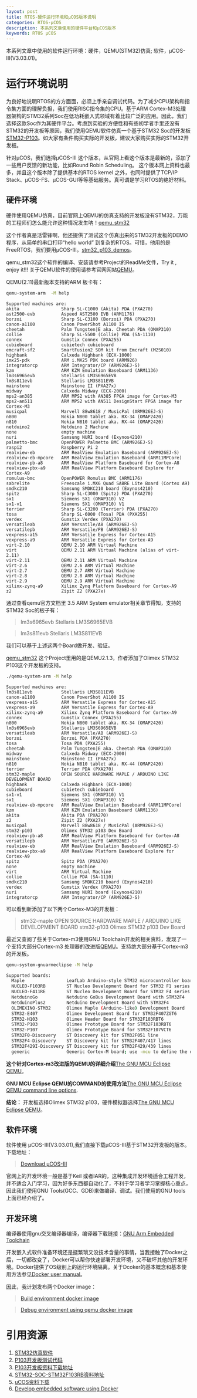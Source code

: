 ```yaml
---
layout: post
title: RTOS-硬件运行环境和μCOS版本说明
categories: RTOS-μCOS
description: 本系列文章使用的硬件平台和μCOS版本
keywords: RTOS μCOS
---
```


本系列文章中使用的软件运行环境：硬件，QEMU(STM32)仿真; 软件，μCOS-III(V3.03.01)。


# 运行环境说明

为良好地说明RTOS的方方面面，必须上手亲自调试代码。为了减少CPU架构和指令集方面的理解负担，我们使用RISC指令集的CPU。基于ARM Cortex-M3处理器架构的STM32系列Soc在低功耗嵌入式领域有着比较广泛的应用。因此，我们选择这款Soc作为其硬件平台。考虑到实验的方便性和有些初学者手里还没有STM32的开发板等原因，我们使用QEMU软件仿真一个基于STM32 Soc的开发板[STM32-P103](https://www.olimex.com/Products/ARM/ST/STM32-P103/)。如大家有条件购买实际的开发板，建议大家购买实际的STM32开发板。

针对μCOS，我们选择μCOS-III 这个版本，从官网上看这个版本是最新的，添加了一些用户反馈的新功能，比如Round Robin Scheduling。
这个版本网上资料也最多，并且这个版本除了提供基本的RTOS kernel 之外，也同时提供了TCP/IP Stack、μCOS-FS、μCOS-GUI等等基础服务。真可谓是学习RTOS的绝好材料。



## 硬件环境

硬件使用QEMU仿真，目前官网上QEMU的仿真支持的开发板没有STM32，万能的工程师们怎么能允许这种情况发生呐！[qemu_stm32](https://github.com/beckus/qemu_stm32)

这个作者真是活雷锋啊，他还提供了测试这个仿真出来的STM32开发板的DEMO程序，从简单的串口打印“hello world” 到复杂的RTOS。可惜，他用的是FreeRTOS，我们要用μCOS-III。[stm32_p103_demos](https://github.com/beckus/stm32_p103_demos)。

qemu_stm32这个软件的编译、安装请参考Project的ReadMe文件，Try it , enjoy it!!!
关于QEMU软件的使用请参考官网网站[QEMU](https://www.qemu.org/)。

QEMU(2.11)最新版本支持的ARM 板卡有：

```sh
qemu-system-arm  -M help
```

```	
Supported machines are:
akita                Sharp SL-C1000 (Akita) PDA (PXA270)
ast2500-evb          Aspeed AST2500 EVB (ARM1176)
borzoi               Sharp SL-C3100 (Borzoi) PDA (PXA270)
canon-a1100          Canon PowerShot A1100 IS
cheetah              Palm Tungsten|E aka. Cheetah PDA (OMAP310)
collie               Sharp SL-5500 (Collie) PDA (SA-1110)
connex               Gumstix Connex (PXA255)
cubieboard           cubietech cubieboard
emcraft-sf2          SmartFusion2 SOM kit from Emcraft (M2S010)
highbank             Calxeda Highbank (ECX-1000)
imx25-pdk            ARM i.MX25 PDK board (ARM926)
integratorcp         ARM Integrator/CP (ARM926EJ-S)
kzm                  ARM KZM Emulation Baseboard (ARM1136)
lm3s6965evb          Stellaris LM3S6965EVB
lm3s811evb           Stellaris LM3S811EVB
mainstone            Mainstone II (PXA27x)
midway               Calxeda Midway (ECX-2000)
mps2-an385           ARM MPS2 with AN385 FPGA image for Cortex-M3
mps2-an511           ARM MPS2 with AN511 DesignStart FPGA image for Cortex-M3
musicpal             Marvell 88w8618 / MusicPal (ARM926EJ-S)
n800                 Nokia N800 tablet aka. RX-34 (OMAP2420)
n810                 Nokia N810 tablet aka. RX-44 (OMAP2420)
netduino2            Netduino 2 Machine
none                 empty machine
nuri                 Samsung NURI board (Exynos4210)
palmetto-bmc         OpenPOWER Palmetto BMC (ARM926EJ-S)
raspi2               Raspberry Pi 2
realview-eb          ARM RealView Emulation Baseboard (ARM926EJ-S)
realview-eb-mpcore   ARM RealView Emulation Baseboard (ARM11MPCore)
realview-pb-a8       ARM RealView Platform Baseboard for Cortex-A8
realview-pbx-a9      ARM RealView Platform Baseboard Explore for Cortex-A9
romulus-bmc          OpenPOWER Romulus BMC (ARM1176)
sabrelite            Freescale i.MX6 Quad SABRE Lite Board (Cortex A9)
smdkc210             Samsung SMDKC210 board (Exynos4210)
spitz                Sharp SL-C3000 (Spitz) PDA (PXA270)
sx1                  Siemens SX1 (OMAP310) V2
sx1-v1               Siemens SX1 (OMAP310) V1
terrier              Sharp SL-C3200 (Terrier) PDA (PXA270)
tosa                 Sharp SL-6000 (Tosa) PDA (PXA255)
verdex               Gumstix Verdex (PXA270)
versatileab          ARM Versatile/AB (ARM926EJ-S)
versatilepb          ARM Versatile/PB (ARM926EJ-S)
vexpress-a15         ARM Versatile Express for Cortex-A15
vexpress-a9          ARM Versatile Express for Cortex-A9
virt-2.10            QEMU 2.10 ARM Virtual Machine
virt                 QEMU 2.11 ARM Virtual Machine (alias of virt-2.11)
virt-2.11            QEMU 2.11 ARM Virtual Machine
virt-2.6             QEMU 2.6 ARM Virtual Machine
virt-2.7             QEMU 2.7 ARM Virtual Machine
virt-2.8             QEMU 2.8 ARM Virtual Machine
virt-2.9             QEMU 2.9 ARM Virtual Machine
xilinx-zynq-a9       Xilinx Zynq Platform Baseboard for Cortex-A9
z2                   Zipit Z2 (PXA27x)
```	

通过查看qemu官方文档里 3.5 ARM System emulator相关章节得知，支持的STM32 Soc的板子有：

> lm3s6965evb          Stellaris LM3S6965EVB

> lm3s811evb           Stellaris LM3S811EVB

我们可以基于上述这两个Board做开发、验证。

[qemu_stm32](https://github.com/beckus/qemu_stm32)  这个Project里用的是QEMU2.1.3，作者添加了Olimex STM32 P103这个开发板的支持。

```sh
./qemu-system-arm -M help
```

```
Supported machines are:
lm3s811evb           Stellaris LM3S811EVB
canon-a1100          Canon PowerShot A1100 IS
vexpress-a15         ARM Versatile Express for Cortex-A15
vexpress-a9          ARM Versatile Express for Cortex-A9
xilinx-zynq-a9       Xilinx Zynq Platform Baseboard for Cortex-A9
connex               Gumstix Connex (PXA255)
n800                 Nokia N800 tablet aka. RX-34 (OMAP2420)
lm3s6965evb          Stellaris LM3S6965EVB
versatileab          ARM Versatile/AB (ARM926EJ-S)
borzoi               Borzoi PDA (PXA270)
tosa                 Tosa PDA (PXA255)
cheetah              Palm Tungsten|E aka. Cheetah PDA (OMAP310)
midway               Calxeda Midway (ECX-2000)
mainstone            Mainstone II (PXA27x)
n810                 Nokia N810 tablet aka. RX-44 (OMAP2420)
terrier              Terrier PDA (PXA270)
stm32-maple          OPEN SOURCE HARDWARE MAPLE / ARDUINO LIKE DEVELOPMENT BOARD
highbank             Calxeda Highbank (ECX-1000)
cubieboard           cubietech cubieboard
sx1-v1               Siemens SX1 (OMAP310) V1
sx1                  Siemens SX1 (OMAP310) V2
realview-eb-mpcore   ARM RealView Emulation Baseboard (ARM11MPCore)
kzm                  ARM KZM Emulation Baseboard (ARM1136)
akita                Akita PDA (PXA270)
z2                   Zipit Z2 (PXA27x)
musicpal             Marvell 88w8618 / MusicPal (ARM926EJ-S)
stm32-p103           Olimex STM32 p103 Dev Board
realview-pb-a8       ARM RealView Platform Baseboard for Cortex-A8
versatilepb          ARM Versatile/PB (ARM926EJ-S)
realview-eb          ARM RealView Emulation Baseboard (ARM926EJ-S)
realview-pbx-a9      ARM RealView Platform Baseboard Explore for Cortex-A9
spitz                Spitz PDA (PXA270)
none                 empty machine
virt                 ARM Virtual Machine
collie               Collie PDA (SA-1110)
smdkc210             Samsung SMDKC210 board (Exynos4210)
verdex               Gumstix Verdex (PXA270)
nuri                 Samsung NURI board (Exynos4210)
integratorcp         ARM Integrator/CP (ARM926EJ-S)
```

可以看到新添加了以下两个Cortex-M3的开发板：

> stm32-maple          OPEN SOURCE HARDWARE MAPLE / ARDUINO LIKE DEVELOPMENT BOARD
> stm32-p103           Olimex STM32 p103 Dev Board

最近又查阅了些关于Cortex-m3使用GNU Toolchain开发的相关资料，发现了一个支持大部分Cortex-m3 处理器的改进版[QEMU](https://github.com/zhanglianpin/qemu)。支持绝大部分基于Cortex-m3的开发板。

```sh
qemu-system-gnuarmeclipse -M help
```

```sh
Supported boards:
  Maple                LeafLab Arduino-style STM32 microcontroller board (r5)
  NUCLEO-F103RB        ST Nucleo Development Board for STM32 F1 series
  NUCLEO-F411RE        ST Nucleo Development Board for STM32 F4 series
  NetduinoGo           Netduino GoBus Development Board with STM32F4
  NetduinoPlus2        Netduino Development Board with STM32F4
  OLIMEXINO-STM32      Olimex Maple (Arduino-like) Development Board
  STM32-E407           Olimex Development Board for STM32F407ZGT6
  STM32-H103           Olimex Header Board for STM32F103RBT6
  STM32-P103           Olimex Prototype Board for STM32F103RBT6
  STM32-P107           Olimex Prototype Board for STM32F107VCT6
  STM32F0-Discovery    ST Discovery kit for STM32F051 line
  STM32F4-Discovery    ST Discovery kit for STM32F407/417 lines
  STM32F429I-Discovery ST Discovery kit for STM32F429/439 lines
  generic              Generic Cortex-M board; use -mcu to define the device
```
**这个针对Cortex-m3改进版的QEMU的详细介绍**[The GNU MCU Eclipse QEMU](https://gnu-mcu-eclipse.github.io/qemu/)。

**GNU MCU Eclipse QEMU的COMMAND的使用方法**[The GNU MCU Eclipse QEMU command line options](https://gnu-mcu-eclipse.github.io/qemu/options/).

**结论：**
开发板选择Olimex STM32 p103，硬件模拟器选择[The GNU MCU Eclipse QEMU](https://gnu-mcu-eclipse.github.io/qemu/)。




## 软件环境


软件使用 μCOS-III(V3.03.01),我们直接下载μCOS-III基于STM32开发板的版本。
下载地址：

> [Download μCOS-III](https://www.micrium.com/downloadcenter/)

官网上的开发环境一般是基于Keil 或者IAR的，这种集成开发环境适合工程开发，并不适合入门学习，因为好多东西都自动化了，不利于学习者学习掌握核心重点，因此我们使用GNU Tools(GCC、GDB)来做编译、调试。我们使用的GNU tools 上面已经介绍了。

## 开发环境

编译器使用gnu交叉编译器编译，编译器下载链接：[GNU Arm Embedded Toolchain](https://developer.arm.com/open-source/gnu-toolchain/gnu-rm/downloads)

开发嵌入式软件准备环境还是挺繁琐又没技术含量的事情，当我接触了Docker之后，一切都改变了，Docker可以帮你快速部署开发环境，又不破坏其他的开发环境。Docker提供了OS级别上的运行环境隔离。关于Dcoker的基本概念和基本使用方法参见[Docker user manual](https://docs.docker.com/engine/docker-overview/)。

因此，我计划发布两个Docker image：

> [Build environment docker image]()

> [Debug environment using qemu docker image]()

# 引用资源

1. [STM32仿真软件](https://github.com/zhanglianpin/qemu)
2. [P103开发板测试代码](https://github.com/zhanglianpin/stm32_p103_demos)
3. [P103开发板资料下载地址](https://www.olimex.com/Products/ARM/ST/STM32-P103/)
4. [STM32-SOC-STM32F103RB资料地址](http://www.st.com/en/microcontrollers/stm32f103rb.html)
5. [uCOS资料下载](https://www.micrium.com/)
6. [Develop embedded software using Docker](https://blog.feabhas.com/2017/09/introduction-docker-embedded-developers-part-1-getting-started/)
